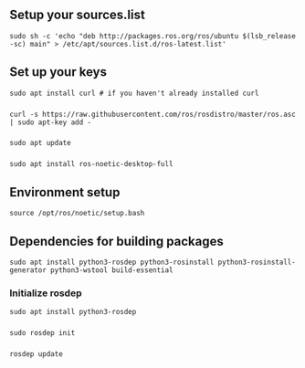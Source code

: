 ## Setup your sources.list

    sudo sh -c 'echo "deb http://packages.ros.org/ros/ubuntu $(lsb_release -sc) main" > /etc/apt/sources.list.d/ros-latest.list'

## Set up your keys

    sudo apt install curl # if you haven't already installed curl
###
    curl -s https://raw.githubusercontent.com/ros/rosdistro/master/ros.asc | sudo apt-key add -

###

    sudo apt update
    
###

    sudo apt install ros-noetic-desktop-full

## Environment setup

    source /opt/ros/noetic/setup.bash

## Dependencies for building packages

    sudo apt install python3-rosdep python3-rosinstall python3-rosinstall-generator python3-wstool build-essential
### Initialize rosdep
    sudo apt install python3-rosdep
###
    sudo rosdep init
###
    rosdep update
